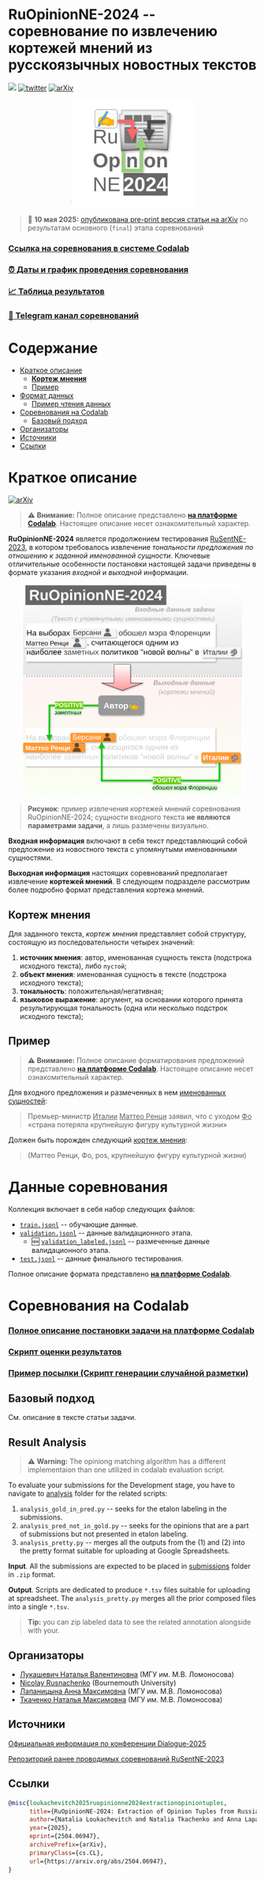 # RuOpinionNE-2024 -- соревнование по извлечению кортежей мнений из русскоязычных новостных текстов
[![](https://img.shields.io/badge/telegram-blue?logo=telegram)](https://t.me/RuOpinionNE2024) 
[![twitter](https://img.shields.io/twitter/url/https/shields.io.svg?style=social)](https://x.com/nicolayr_/status/1846614551749337521)
[![arXiv](https://img.shields.io/badge/arXiv-2504.06947-b31b1b.svg)](https://arxiv.org/abs/2504.06947)

<p align="center">
    <a href="https://codalab.lisn.upsaclay.fr/competitions/20244"><img src="logo.png" width="250"/></a>
</p>

> :book: **10 мая 2025:** [опубликована pre-print версия статьи на arXiv](https://arxiv.org/abs/2504.06947) по результатам основного (`final`) этапа соревнований


### [Ссылка на соревнования в системе Codalab](https://codalab.lisn.upsaclay.fr/competitions/20244)

### [:alarm_clock: Даты и график проведения соревнования](https://codalab.lisn.upsaclay.fr/competitions/20244#learn_the_details-terms_and_conditions)

### [:chart_with_upwards_trend:  Таблица результатов](https://codalab.lisn.upsaclay.fr/competitions/20244#results)

### [:newspaper: Telegram канал соревнований](https://t.me/RuOpinionNE2024)

# Содержание

* [Краткое описание](#краткое-описание)
   * [**Кортеж мнения**](#кортеж-мнения)
   * [Пример](#пример)
* [Формат данных](#формат-данных)
    * [Пример чтения данных](#пример-чтения-данных)
* [Соревнования на Codalab](#соревнования-на-codalab)
    * [Базовый подход](#базовый-подход)
* [Организаторы](#организаторы)
* [Источники](#источники)
* [Ссылки](#ссылки)

# Краткое описание 
[![arXiv](https://img.shields.io/badge/arXiv-2504.06947-b31b1b.svg)](https://arxiv.org/abs/2504.06947)

> ⚠️ **Внимание:** Полное описание представлено **[на платформе Codalab](https://codalab.lisn.upsaclay.fr/competitions/20244#learn_the_details-overview)**. 
> Настоящее описание несет ознакомительный характер.

**RuOpinionNE-2024** является продолжением тестирования [RuSentNE-2023](https://www.dialog-21.ru/evaluation/2023/rusentne/), 
в котором требовалось извлечение *тональности предложения по отношению к заданной именованной сущности*. 
Ключевые отличительные особенности постановки настоящей задачи приведены в формате указания *входной* и *выходной* информации.

<p align="center">
    <img src="example-ru.png" width="450"/>
</p>

> **Рисунок**: пример извлечения кортежей мнений соревнования RuOpinionNE-2024; 
> сущности входного текста **не являются параметрами задачи**, а лишь размечены визуально.

**Входная информация** включают в себя текст представляющий собой предложение из новостного текста с упомянутыми именованными сущностями. 

**Выходная информация** настоящих соревнований предполагает извлечение **кортежей мнений**.
В следующем подразделе рассмотрим более подробно формат представления кортежа мнений.

## Кортеж мнения

Для заданного текста, 
*кортеж мнения* представляет собой структуру, состоящую из последовательности четырех значений:
1. **источник мнения**: автор, именованная сущность текста (подстрока исходного текста), либо `пустой`;
2. **объект мнения**: именованная сущность в тексте (подстрока исходного текста);
3. **тональность**: положительная/негативная;
4. **языковое выражение**: аргумент, на основании которого принята результирующая тональность (одна или несколько подстрок исходного текста);

## Пример

> ⚠️ **Внимание:** Полное описание форматирования предложений представлено **[на платформе Codalab](https://codalab.lisn.upsaclay.fr/competitions/20244#learn_the_details-overview)**.
> Настоящее описание несет ознакомительный характер.

Для входного предложения и размеченных в нем <ins>именованных сущностей</ins>:
> Премьер-министр <ins>Италии</ins> <ins>Маттео Ренци</ins> заявил, что с уходом <ins>Фо</ins> «страна потеряла крупнейшую фигуру культурной жизни»

Должен быть порожден следующий [кортеж мнения](#кортеж-мнения):
> (Маттео Ренци, Фо, pos, крупнейшую фигуру культурной жизни)


# Данные соревнования 

Коллекция включает в себя набор следующих файлов:
* [`train.jsonl`](train.jsonl) -- обучающие данные.
* [`validation.jsonl`](validation.jsonl) -- данные валидационного этапа.
    * 🆕 [`validation_labeled.jsonl`](validation_labeled.jsonl) -- размеченные данные валидационного этапа.
* [`test.jsonl`](test.jsonl) -- данные финального тестирования.

Полное описание формата представлено **[на платформе Codalab](https://codalab.lisn.upsaclay.fr/competitions/20244#learn_the_details-overview)**.

# Соревнования на Codalab

### [Полное описание постановки задачи на платформе Codalab](https://codalab.lisn.upsaclay.fr/competitions/20244#learn_the_details-overview)

### [Скрипт оценки результатов](codalab/evaluation.py)

### [Пример посылки (Скрипт генерации случайной разметки)](tests/test_stress_eval.py)

## Базовый подход

См. описание в тексте статьи задачи.

## Result Analysis

> ⚠️ **Warning:** The opiniong matching algorithm has a different implementaion than one utilized in codalab evaluation script.

To evaluate your submissions for the Development stage, you have to navigate to [analysis](./analysis) folder for the related scripts:
1. `analysis_gold_in_pred.py` -- seeks for the etalon labeling in the submissions.
2. `analysis_pred_not_in_gold.py` -- seeks for the opinions that are a part of submissions but not presented in etalon labeling.
3. `analysis_pretty.py` -- merges all the outputs from the (1) and (2) into the pretty format suitable for uploading at Google Spreadsheets.

**Input**. All the submissions are expected to be placed in [submissions](./analysis/submissions) folder in `.zip` format. 

**Output**. Scripts are dedicated to produce `*.tsv` files suitable for uploading at spreadsheet.
The `analysis_pretty.py` merges all the prior composed files into a single `*.tsv`.


> **Tip:** you can zip labeled data to see the related annotation alongside with your. 

## Организаторы
* [Лукашевич Наталья Валентиновна](https://scholar.google.com/citations?user=FKkWXLkAAAAJ&hl=en) (МГУ им. М.В. Ломоносова)
* [Nicolay Rusnachenko](https://nicolay-r.github.io/) (Bournemouth University)
* [Лапаницына Анна Максимовна](https://github.com/ann-ari) (МГУ им. М.В. Ломоносова)
* [Ткаченко Наталья Максимовна](https://github.com/nm-tkachenko) (МГУ им. М.В. Ломоносова)

## Источники

[Официальная информация по конференции Dialogue-2025](https://www.dialog-21.ru/evaluation/2024/ruopinionne/)

[Репозиторий ранее проводимых соревнований RuSentNE-2023](https://github.com/dialogue-evaluation/RuSentNE-evaluation)

## Ссылки

```bibtex
@misc{loukachevitch2025ruopinionne2024extractionopiniontuples,
      title={RuOpinionNE-2024: Extraction of Opinion Tuples from Russian News Texts}, 
      author={Natalia Loukachevitch and Natalia Tkachenko and Anna Lapanitsyna and Mikhail Tikhomirov and Nicolay Rusnachenko},
      year={2025},
      eprint={2504.06947},
      archivePrefix={arXiv},
      primaryClass={cs.CL},
      url={https://arxiv.org/abs/2504.06947}, 
}
```
